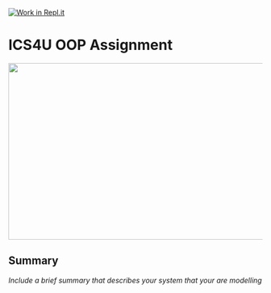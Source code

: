 [![Work in Repl.it](https://classroom.github.com/assets/work-in-replit-14baed9a392b3a25080506f3b7b6d57f295ec2978f6f33ec97e36a161684cbe9.svg)](https://classroom.github.com/online_ide?assignment_repo_id=3824713&assignment_repo_type=AssignmentRepo)
# ICS4U OOP Assignment

<img src = "https://drive.google.com/file/d/1qu65j4nt9Nitg2HYx2CtUuDQSR2bKg63/view" width = "550px" height = "350px">

## Summary
*Include a brief summary that describes your system that your are modelling*
